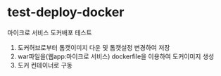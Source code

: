# test-deploy-docker

마이크로 서비스 도커배포 테스트
1. 도커허브로부터 톰캣이미지 다운 및 톰캣설정 변경하여 저장
2. war파일을(웹app:마이크로 서비스) dockerfile을 이용하여 도커이미지 생성
3. 도커 컨테이너로 구동
